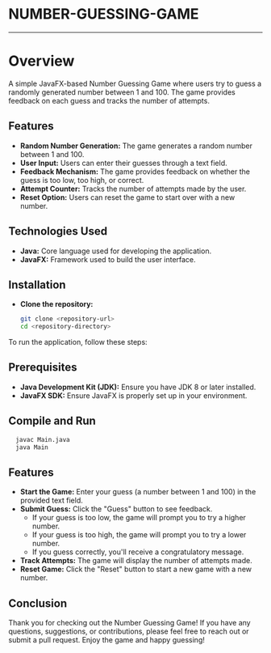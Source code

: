 # NUMBER-GUESSING-GAME

---

# Overview

A simple JavaFX-based Number Guessing Game where users try to guess a randomly generated number between 1 and 100. The game provides feedback on each guess and tracks the number of attempts.

## Features

- **Random Number Generation:** The game generates a random number between 1 and 100.
- **User Input:** Users can enter their guesses through a text field.
- **Feedback Mechanism:** The game provides feedback on whether the guess is too low, too high, or correct.
- **Attempt Counter:** Tracks the number of attempts made by the user.
- **Reset Option:** Users can reset the game to start over with a new number.

## Technologies Used

- **Java:** Core language used for developing the application.
- **JavaFX:** Framework used to build the user interface.

## Installation

- **Clone the repository:**

    ```bash
    git clone <repository-url>
    cd <repository-directory>
    ```

To run the application, follow these steps:

## Prerequisites

- **Java Development Kit (JDK):** Ensure you have JDK 8 or later installed.
- **JavaFX SDK:** Ensure JavaFX is properly set up in your environment.

## Compile and Run


```bash
  javac Main.java
  java Main
```

## Features

- **Start the Game:** Enter your guess (a number between 1 and 100) in the provided text field.
- **Submit Guess:** Click the "Guess" button to see feedback.
    - If your guess is too low, the game will prompt you to try a higher number.
    - If your guess is too high, the game will prompt you to try a lower number.
    -  If you guess correctly, you'll receive a congratulatory message.
- **Track Attempts:** The game will display the number of attempts made.
- **Reset Game:** Click the "Reset" button to start a new game with a new number.

  
## Conclusion

Thank you for checking out the Number Guessing Game! If you have any questions, suggestions, or contributions, please feel free to reach out or submit a pull request. Enjoy the game and happy guessing!

  









